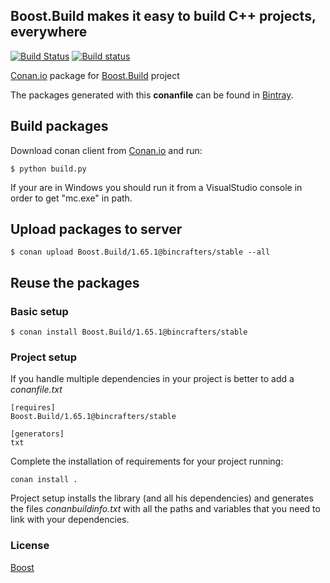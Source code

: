 ## Boost.Build makes it easy to build C++ projects, everywhere

[![Build Status](https://travis-ci.org/bincrafters/conan-boost-build.svg?branch=stable%2F1.65.1)](https://travis-ci.org/bincrafters/conan-boost-build)
[![Build status](https://ci.appveyor.com/api/projects/status/v5iuw7v9rlse9chp/branch/master?svg=true)](https://ci.appveyor.com/project/BinCrafters/conan-boost-build/branch/stable%2F1.65.1)

[Conan.io](https://conan.io) package for [Boost.Build](https://github.com/boostorg/build) project

The packages generated with this **conanfile** can be found in [Bintray](https://bintray.com/bincrafters/conan-public/Boost.Build%3Abincrafters).

## Build packages

Download conan client from [Conan.io](https://conan.io) and run:

    $ python build.py

If your are in Windows you should run it from a VisualStudio console in order to get "mc.exe" in path.

## Upload packages to server

    $ conan upload Boost.Build/1.65.1@bincrafters/stable --all

## Reuse the packages

### Basic setup

    $ conan install Boost.Build/1.65.1@bincrafters/stable

### Project setup

If you handle multiple dependencies in your project is better to add a *conanfile.txt*

    [requires]
    Boost.Build/1.65.1@bincrafters/stable

    [generators]
    txt

Complete the installation of requirements for your project running:</small></span>

    conan install .

Project setup installs the library (and all his dependencies) and generates the files *conanbuildinfo.txt* with all the paths and variables that you need to link with your dependencies.

### License
[Boost](LICENSE)
